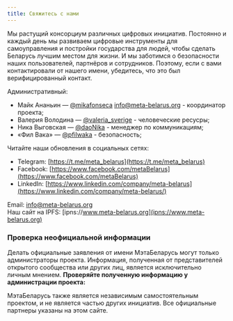 ```yaml
---
title: Свяжитесь с нами
---
```

Мы растущий консорциум различных цифровых инициатив. Постоянно и каждый день мы
развиваем цифровые инструменты для самоуправления и постройки государства для
людей, чтобы сделать Беларусь лучшим местом для жизни. И мы заботимся о
безопасности наших пользователей, партнёров и сотрудников. Поэтому, если с
вами контактировали от нашего имени, убедитесь, что это был верифицированный
контакт.

Административный:

- Майк Ананьин — [@mikafonseca](https://t.me/mikafonseca) info@meta-belarus.org - координатор проекта;
- Валерия Володина — [@valeria_sverige](https://t.me/valeria_sverige) - человеческие ресусры;
- Ника Выговская — [@daoNika](https://t.me/daoNika) - менеджер по коммуникациям;
- «Фил Вака» — [@pfilwaka](https://t.me/pfilwaka) - безопасность;

Читайте наши обновления в социальных сетях:

 - Telegram: [https://t.me/meta_belarus](https://t.me/meta_belarus)
 - Facebook: [https://www.facebook.com/metaBelarus](https://www.facebook.com/metaBelarus)
 - LinkedIn: [https://www.linkedin.com/company/meta-belarus](https://www.linkedin.com/company/meta-belarus/)
 
Email: info@meta-belarus.org   
Наш сайт на IPFS: [ipns://www.meta-belarus.org](ipns://www.meta-belarus.org)

### Проверка неофициальной информации

Делать официальные заявления от имени МэтаБеларусь могут только администраторы
проекта. Информация, полученная от представителей открытого сообщества или
других лиц, является исключительно личным мнением. **Проверяйте полученную
информацию у администрации проекта:**

МэтаБеларусь также является независимым самостоятельным проектом, и не
является частью других инициатив. Все официальные партнеры указаны на этом
сайте.

